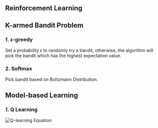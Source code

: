 Reinforcement Learning
-------------------------

## K-armed Bandit Problem

### 1. ϵ-greedy

Set a probability ϵ to randomly try a bandit, otherwise, the algorithm will pick the bandit which has the highest expectation value. 

### 2. Softmax

Pick bandit based on Boltzmann Distribution.

## Model-based Learning

### 1. Q Learning

![Q-learning Equation](https://cdn-images-1.medium.com/max/800/1*2APPuDNSpWMlaiin7R0C9g.png)
